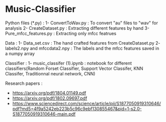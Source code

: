 # Music-Classifier

Python files (*.py) :
  1- ConvertToWav.py : To convert "au" files to "wav" for analysis
  2- CreateDataset.py : Extracting different features by hand 
  3- Pure_mfcc_features.py : Extracting only mfcc featrues 
  
Data :
  1- Data_set.csv : The hand crafted features from CreateDataset.py
  2- labels2.npy and mfccdata2.npy : The labels and the mfcc features saved in a numpy array

Classifier :
  1- music_classifer (1).ipynb : notebook for different classifiers(Random Forset Classifier, Support Vector Classifer, KNN Classifer, Traditionnal neural network, CNN)

Research papers : 
  - https://arxiv.org/pdf/1804.01149.pdf
  - https://arxiv.org/pdf/1802.09697.pdf
  - https://www.sciencedirect.com/science/article/pii/S1877050919310646/pdf?md5=4f9a5242eb223b5c96c9ebf130855467&pid=1-s2.0-S1877050919310646-main.pdf
